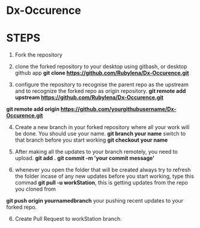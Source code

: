 # Dx-Occurence

# STEPS
1. Fork the repository
2. clone the forked repository to your desktop using gitbash, or desktop github app
**git clone https://github.com/Rubylena/Dx-Occurence.git**

3. configure the repository to recognise the parent repo as the upstream and to recognize the forked repo as origin repository.
**git remote add upstream https://github.com/Rubylena/Dx-Occurence.git**

**git remote add origin https://github.com/yourgithubusername/Dx-Occurence.git**

4. Create a new branch in your forked repository where all your work will be done. You should use your name.
**git branch your name**
switch to that branch before you start working
**git checkout your name**

5. After making all the updates to your branch remotely, you need to upload.
**git add .**
**git commit -m 'your commit message'**

5. whenever you open the folder that will be created always try to refresh the folder incase of any new updates before you start working, type this commad
**git pull -u workStation**, this is getting updates from the repo you cloned from

**git push origin yournamedbranch** your pushing recent updates to your forked repo.

6. Create Pull Request to workStation branch.